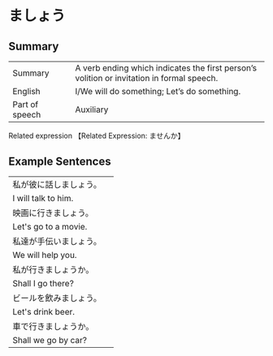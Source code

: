 # ましょう

## Summary

<table><tr>   <td>Summary<td>   <td>A verb ending which indicates the first person’s volition or invitation in formal speech.</td><tr><tr>   <td>English<td>   <td>I/We will do something; Let’s do something.</td><tr><tr>   <td>Part of speech<td>   <td>Auxiliary</td><tr></table><tr>   <td>Related expression<td>   <td>【Related Expression: ませんか】</td><tr></table></table>

## Example Sentences

<table><tr><td>私が彼に話しましょう。<td><tr><tr><td>I will talk to him.<td><tr><tr><td>映画に行きましょう。<td><tr><tr><td>Let's go to a movie.<td><tr><tr><td>私達が手伝いましょう。<td><tr><tr><td>We will help you.<td><tr><tr><td>私が行きましょうか。<td><tr><tr><td>Shall I go there?<td><tr><tr><td>ビールを飲みましょう。<td><tr><tr><td>Let's drink beer.<td><tr><tr><td>車で行きましょうか。<td><tr><tr><td>Shall we go by car?<td><tr></table>

